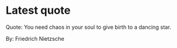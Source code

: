 # Latest quote 

Quote: You need chaos in your soul to give birth to a dancing star. 

By: Friedrich Nietzsche